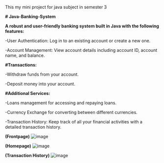 This my mini project for java subject in semester 3

**# Java-Banking-System**

**A robust and user-friendly banking system built in Java with the following features:**

-User Authentication: Log in to an existing account or create a new one.

-Account Management: View account details including account ID, account name, and balance.

**#Transactions:**

-Withdraw funds from your account.

-Deposit money into your account.

**#Additional Services:**

-Loans management for accessing and repaying loans.

-Currency Exchange for converting between different currencies.

-Transaction History: Keep track of all your financial activities with a detailed transaction history.

**(Frontpage)**
![image](https://github.com/user-attachments/assets/e36c2229-dfdd-450d-8138-e83c15cd68dc)

**(Homepage)**
![image](https://github.com/user-attachments/assets/e2adc334-be2d-4f76-8df0-889d33020ab2)

**(Transaction History)**
![image](https://github.com/user-attachments/assets/008e5866-4df6-4b5f-b667-5766b5bd51e8)
